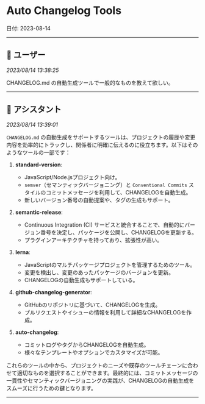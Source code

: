 # Auto Changelog Tools

日付: 2023-08-14

---

## 👤 ユーザー
*2023/08/14 13:38:25*

CHANGELOG.md の自動生成ツールで一般的なものを教えて欲しい。

---

## 🤖 アシスタント
*2023/08/14 13:39:01*

`CHANGELOG.md` の自動生成をサポートするツールは、プロジェクトの履歴や変更内容を効率的にトラックし、関係者に明確に伝えるのに役立ちます。以下はそのようなツールの一部です：

1. **standard-version**: 
   - JavaScript/Node.jsプロジェクト向け。
   - `semver`（セマンティックバージョニング）と `Conventional Commits` スタイルのコミットメッセージを利用して、CHANGELOGを自動生成。
   - 新しいバージョン番号の自動提案や、タグの生成もサポート。

2. **semantic-release**: 
   - Continuous Integration (CI) サービスと統合することで、自動的にバージョン番号を決定し、パッケージを公開し、CHANGELOGを更新する。
   - プラグインアーキテクチャを持っており、拡張性が高い。

3. **lerna**: 
   - JavaScriptのマルチパッケージプロジェクトを管理するためのツール。
   - 変更を検出し、変更のあったパッケージのバージョンを更新。
   - CHANGELOGの自動生成もサポートしている。

4. **github-changelog-generator**: 
   - GitHubのリポジトリに基づいて、CHANGELOGを生成。
   - プルリクエストやイシューの情報を利用して詳細なCHANGELOGを作成。

5. **auto-changelog**: 
   - コミットログやタグからCHANGELOGを自動生成。
   - 様々なテンプレートやオプションでカスタマイズが可能。

これらのツールの中から、プロジェクトのニーズや既存のツールチェーンに合わせて適切なものを選択することができます。最終的には、コミットメッセージの一貫性やセマンティックバージョニングの実践が、CHANGELOGの自動生成をスムーズに行うための鍵となります。

---
